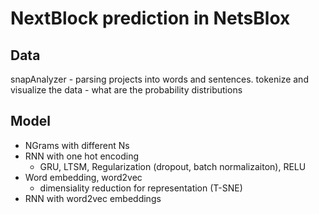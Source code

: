 # NextBlock prediction in NetsBlox

## Data
snapAnalyzer
    - parsing projects into words and sentences.
tokenize and visualize the data
    - what are the probability distributions

## Model
- NGrams with different Ns
- RNN with one hot encoding
    - GRU, LTSM, Regularization (dropout, batch normalizaiton), RELU
- Word embedding, word2vec
    - dimensiality reduction for representation (T-SNE)
- RNN with word2vec embeddings

